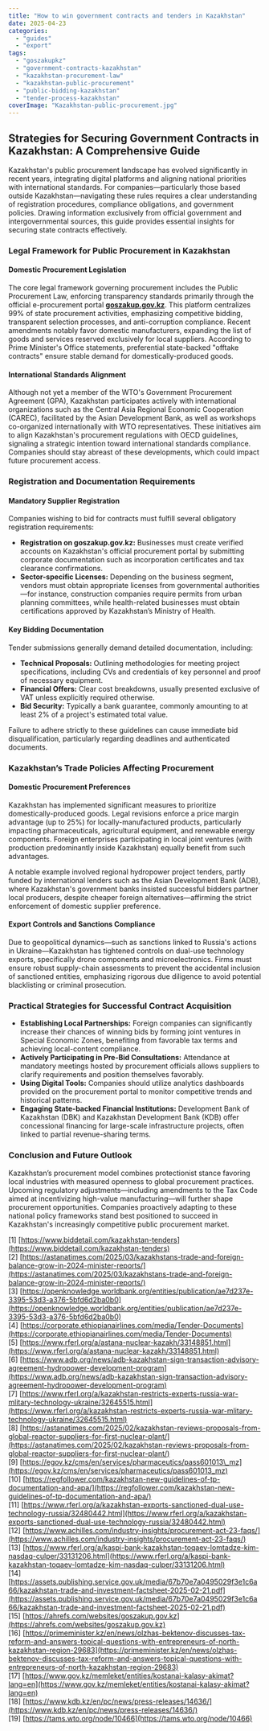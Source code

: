 ```yaml
---
title: "How to win government contracts and tenders in Kazakhstan"
date: 2025-04-23
categories: 
  - "guides"
  - "export"
tags: 
  - "goszakupkz"
  - "government-contracts-kazakhstan"
  - "kazakhstan-procurement-law"
  - "kazakhstan-public-procurement"
  - "public-bidding-kazakhstan"
  - "tender-process-kazakhstan"
coverImage: "Kazakhstan-public-procurement.jpg"
---
```


## Strategies for Securing Government Contracts in Kazakhstan: A Comprehensive Guide

Kazakhstan's public procurement landscape has evolved significantly in recent years, integrating digital platforms and aligning national priorities with international standards. For companies—particularly those based outside Kazakhstan—navigating these rules requires a clear understanding of registration procedures, compliance obligations, and government policies. Drawing information exclusively from official government and intergovernmental sources, this guide provides essential insights for securing state contracts effectively.

### Legal Framework for Public Procurement in Kazakhstan

#### Domestic Procurement Legislation

The core legal framework governing procurement includes the Public Procurement Law, enforcing transparency standards primarily through the official e-procurement portal **[goszakup.gov.kz](https://goszakup.gov.kz)**. This platform centralizes 99% of state procurement activities, emphasizing competitive bidding, transparent selection processes, and anti-corruption compliance. Recent amendments notably favor domestic manufacturers, expanding the list of goods and services reserved exclusively for local suppliers. According to Prime Minister's Office statements, preferential state-backed "offtake contracts" ensure stable demand for domestically-produced goods.

#### International Standards Alignment

Although not yet a member of the WTO's Government Procurement Agreement (GPA), Kazakhstan participates actively with international organizations such as the Central Asia Regional Economic Cooperation (CAREC), facilitated by the Asian Development Bank, as well as workshops co-organized internationally with WTO representatives. These initiatives aim to align Kazakhstan's procurement regulations with OECD guidelines, signaling a strategic intention toward international standards compliance. Companies should stay abreast of these developments, which could impact future procurement access.

### Registration and Documentation Requirements

#### Mandatory Supplier Registration

Companies wishing to bid for contracts must fulfill several obligatory registration requirements:

- **Registration on goszakup.gov.kz:** Businesses must create verified accounts on Kazakhstan's official procurement portal by submitting corporate documentation such as incorporation certificates and tax clearance confirmations.
- **Sector-specific Licenses:** Depending on the business segment, vendors must obtain appropriate licenses from governmental authorities—for instance, construction companies require permits from urban planning committees, while health-related businesses must obtain certifications approved by Kazakhstan’s Ministry of Health.

#### Key Bidding Documentation

Tender submissions generally demand detailed documentation, including:

- **Technical Proposals:** Outlining methodologies for meeting project specifications, including CVs and credentials of key personnel and proof of necessary equipment.
- **Financial Offers:** Clear cost breakdowns, usually presented exclusive of VAT unless explicitly required otherwise.
- **Bid Security:** Typically a bank guarantee, commonly amounting to at least 2% of a project's estimated total value.

Failure to adhere strictly to these guidelines can cause immediate bid disqualification, particularly regarding deadlines and authenticated documents.

### Kazakhstan’s Trade Policies Affecting Procurement

#### Domestic Procurement Preferences

Kazakhstan has implemented significant measures to prioritize domestically-produced goods. Legal revisions enforce a price margin advantage (up to 25%) for locally-manufactured products, particularly impacting pharmaceuticals, agricultural equipment, and renewable energy components. Foreign enterprises participating in local joint ventures (with production predominantly inside Kazakhstan) equally benefit from such advantages.

A notable example involved regional hydropower project tenders, partly funded by international lenders such as the Asian Development Bank (ADB), where Kazakhstan's government banks insisted successful bidders partner local producers, despite cheaper foreign alternatives—affirming the strict enforcement of domestic supplier preference.

#### Export Controls and Sanctions Compliance

Due to geopolitical dynamics—such as sanctions linked to Russia's actions in Ukraine—Kazakhstan has tightened controls on dual-use technology exports, specifically drone components and microelectronics. Firms must ensure robust supply-chain assessments to prevent the accidental inclusion of sanctioned entities, emphasizing rigorous due diligence to avoid potential blacklisting or criminal prosecution.

### Practical Strategies for Successful Contract Acquisition

- **Establishing Local Partnerships:** Foreign companies can significantly increase their chances of winning bids by forming joint ventures in Special Economic Zones, benefiting from favorable tax terms and achieving local-content compliance.
- **Actively Participating in Pre-Bid Consultations:** Attendance at mandatory meetings hosted by procurement officials allows suppliers to clarify requirements and position themselves favorably.
- **Using Digital Tools:** Companies should utilize analytics dashboards provided on the procurement portal to monitor competitive trends and historical patterns.
- **Engaging State-backed Financial Institutions:** Development Bank of Kazakhstan (DBK) and Kazakhstan Development Bank (KDB) offer concessional financing for large-scale infrastructure projects, often linked to partial revenue-sharing terms.

### Conclusion and Future Outlook

Kazakhstan’s procurement model combines protectionist stance favoring local industries with measured openness to global procurement practices. Upcoming regulatory adjustments—including amendments to the Tax Code aimed at incentivizing high-value manufacturing—will further shape procurement opportunities. Companies proactively adapting to these national policy frameworks stand best positioned to succeed in Kazakhstan's increasingly competitive public procurement market.

\[1\] [https://www.biddetail.com/kazakhstan-tenders](https://www.biddetail.com/kazakhstan-tenders)  
\[2\] [https://astanatimes.com/2025/03/kazakhstans-trade-and-foreign-balance-grow-in-2024-minister-reports/](https://astanatimes.com/2025/03/kazakhstans-trade-and-foreign-balance-grow-in-2024-minister-reports/)  
\[3\] [https://openknowledge.worldbank.org/entities/publication/ae7d237e-3395-53d3-a376-5bfd6d2ba0b0](https://openknowledge.worldbank.org/entities/publication/ae7d237e-3395-53d3-a376-5bfd6d2ba0b0)  
\[4\] [https://corporate.ethiopianairlines.com/media/Tender-Documents](https://corporate.ethiopianairlines.com/media/Tender-Documents)  
\[5\] [https://www.rferl.org/a/astana-nuclear-kazakh/33148851.html](https://www.rferl.org/a/astana-nuclear-kazakh/33148851.html)  
\[6\] [https://www.adb.org/news/adb-kazakhstan-sign-transaction-advisory-agreement-hydropower-development-program](https://www.adb.org/news/adb-kazakhstan-sign-transaction-advisory-agreement-hydropower-development-program)  
\[7\] [https://www.rferl.org/a/kazakhstan-restricts-experts-russia-war-mlitary-technology-ukraine/32645515.html](https://www.rferl.org/a/kazakhstan-restricts-experts-russia-war-mlitary-technology-ukraine/32645515.html)  
\[8\] [https://astanatimes.com/2025/02/kazakhstan-reviews-proposals-from-global-reactor-suppliers-for-first-nuclear-plant/](https://astanatimes.com/2025/02/kazakhstan-reviews-proposals-from-global-reactor-suppliers-for-first-nuclear-plant/)  
\[9\] [https://egov.kz/cms/en/services/pharmaceutics/pass601013\_mz](https://egov.kz/cms/en/services/pharmaceutics/pass601013_mz)  
\[10\] [https://regfollower.com/kazakhstan-new-guidelines-of-tp-documentation-and-apa/](https://regfollower.com/kazakhstan-new-guidelines-of-tp-documentation-and-apa/)  
\[11\] [https://www.rferl.org/a/kazakhstan-exports-sanctioned-dual-use-technology-russia/32480442.html](https://www.rferl.org/a/kazakhstan-exports-sanctioned-dual-use-technology-russia/32480442.html)  
\[12\] [https://www.achilles.com/industry-insights/procurement-act-23-faqs/](https://www.achilles.com/industry-insights/procurement-act-23-faqs/)  
\[13\] [https://www.rferl.org/a/kaspi-bank-kazakhstan-toqaev-lomtadze-kim-nasdaq-culper/33131206.html](https://www.rferl.org/a/kaspi-bank-kazakhstan-toqaev-lomtadze-kim-nasdaq-culper/33131206.html)  
\[14\] [https://assets.publishing.service.gov.uk/media/67b70e7a0495029f3e1c6a66/kazakhstan-trade-and-investment-factsheet-2025-02-21.pdf](https://assets.publishing.service.gov.uk/media/67b70e7a0495029f3e1c6a66/kazakhstan-trade-and-investment-factsheet-2025-02-21.pdf)  
\[15\] [https://ahrefs.com/websites/goszakup.gov.kz](https://ahrefs.com/websites/goszakup.gov.kz)  
\[16\] [https://primeminister.kz/en/news/olzhas-bektenov-discusses-tax-reform-and-answers-topical-questions-with-entrepreneurs-of-north-kazakhstan-region-29683](https://primeminister.kz/en/news/olzhas-bektenov-discusses-tax-reform-and-answers-topical-questions-with-entrepreneurs-of-north-kazakhstan-region-29683)  
\[17\] [https://www.gov.kz/memleket/entities/kostanai-kalasy-akimat?lang=en](https://www.gov.kz/memleket/entities/kostanai-kalasy-akimat?lang=en)  
\[18\] [https://www.kdb.kz/en/pc/news/press-releases/14636/](https://www.kdb.kz/en/pc/news/press-releases/14636/)  
\[19\] [https://tams.wto.org/node/10466](https://tams.wto.org/node/10466)
